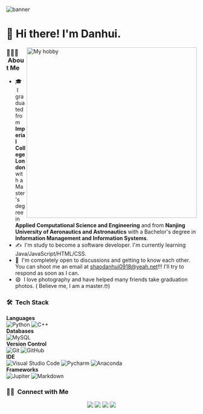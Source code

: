 ![banner](https://github.com/acse-ds120/git-remote-example/blob/main/assets/head.jpg)

# 👋 Hi there! I'm Danhui.

<img alt="My hobby" src="https://github.com/acse-ds120/git-remote-example/blob/main/assets/photography.jpg" width="450" align="right"/>

### 👨🏻‍💻 &nbsp;About Me

- 🎓 &nbsp;I graduated from __Imperial College London__ with a Master's degree in __Applied Computational Science and Engineering__ and from __Nanjing University of Aeronautics and Astronautics__ with a Bachelor's degree in __Information Management and Information Systems__.
- ✍️ &nbsp;I'm study to become a software developer. I'm currently learning Java/JavaScript/HTML/CSS.
- 💬 &nbsp;I'm completely open to discussions and getting to know each other. You can shoot me an email at shaodanhui0918@yeah.net!!! I'll try to respond as soon as I can.
- 😄 &nbsp;I love photography and have helped many friends take graduation photos. ( Believe me, I am a master.🤓)

### 🛠 &nbsp;Tech Stack

__Languages__ <br>
![Python](https://img.shields.io/badge/-Python-05122A?style=flat&logo=python)
![C++](https://img.shields.io/badge/-C++-05122A?style=flat&logo=C%2B%2B&logoColor=00599C)
<br> __Databases__ <br>
![MySQL](https://img.shields.io/badge/-MySQL-05122A?style=flat&logo=mysql)
<br> __Version Control__ <br>
![Git](https://img.shields.io/badge/-Git-05122A?style=flat&logo=git)
![GitHub](https://img.shields.io/badge/-GitHub-05122A?style=flat&logo=github)
<br> __IDE__ <br>
![Visual Studio Code](https://img.shields.io/badge/-Visual%20Studio%20Code-05122A?style=flat&logo=visual-studio-code&logoColor=007ACC)
![Pycharm](https://img.shields.io/badge/-PyCharm-05122A?style=flat&logo=pycharm)
![Anaconda](https://img.shields.io/badge/-Conda-05122A?style=flat&logo=anaconda)
<br> __Frameworks__ <br>
![Jupiter](https://img.shields.io/badge/-Jupyter-05122A?&style=flat&logo=Jupyter)
![Markdown](https://img.shields.io/badge/-Markdown-05122A?style=flat&logo=markdown)

### 🤝🏻 &nbsp;Connect with Me

<p align="center">
<a href="shaodanhui0918@yeah.net"><img src="https://img.shields.io/badge/-shaodanhui0918@yeah.net-D14836?style=flat&logo=Gmail&logoColor=white"/></a>
<a href="https://twitter.com/hui_living"><img src="https://img.shields.io/badge/@hui_living-1DA1F2?style=flat&logo=twitter&logoColor=white"/></a>
<a href="https://instagram.com/hhhhhui"><img src="https://img.shields.io/badge/-@hhhhhui-E4405F?style=flat&logo=Instagram&logoColor=white"/></a>
<a href="https://facebook.com/danhui.shao"><img src="https://img.shields.io/badge/-@danhui.shao-1877F2?style=flat&logo=Facebook&logoColor=white"/></a>
</p>
